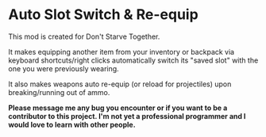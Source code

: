 # Auto Slot Switch & Re-equip

This mod is created for Don't Starve Together.

It makes equipping another item from your inventory or backpack via keyboard shortcuts/right clicks automatically switch its "saved slot" with the one you were previously wearing.

It also makes weapons auto re-equip (or reload for projectiles) upon breaking/running out of ammo.


**Please message me any bug you encounter or if you want to be a contributor to this project. I'm not yet a professional programmer and I would love to learn with other people.**
